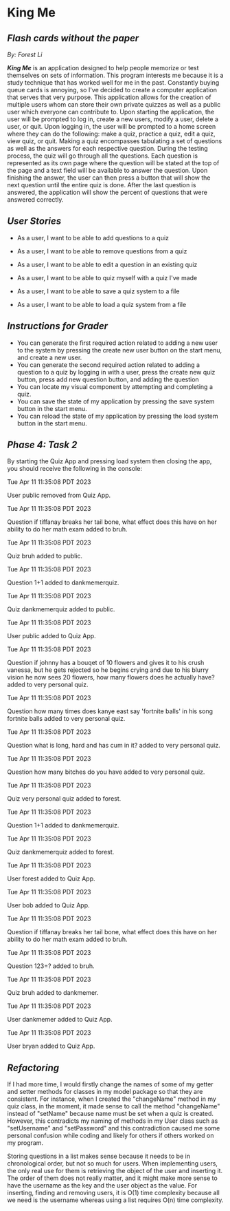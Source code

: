 # **King Me**
## *Flash cards without the paper*
*By: Forest Li*

_**King Me**_ is an application designed to help people memorize or test themselves on sets of information. This program
interests me because it is a study technique that has worked well for me in the past. Constantly buying queue cards is
annoying, so I've decided to create a computer application that serves that very purpose. This application allows for
the creation of multiple users whom can store their own private quizzes as well as a public user which everyone can
contribute to. Upon starting the application, the user will be prompted to log in, create a new users, modify a user,
delete a user, or quit. Upon logging in, the user will be prompted to a home screen where they can do the following:
make a quiz, practice a quiz, edit a quiz, view quiz, or quit. Making a quiz encompasses tabulating a set of questions 
as well as the answers for each respective question. During the testing process, the quiz will go through all the 
questions. Each question is represented as its own page where the question will be stated at the top of the page and a 
text field will be available to answer the question. Upon finishing the answer, the user can then press a button that 
will show the next question until the entire quiz is done. After the last question is answered, the application will 
show the percent of questions that were answered correctly.

## *User Stories*
- As a user, I want to be able to add questions to a quiz
- As a user, I want to be able to remove questions from a quiz
- As a user, I want to be able to edit a question in an existing quiz
- As a user, I want to be able to quiz myself with a quiz I've made

- As a user, I want to be able to save a quiz system to a file
- As a user, I want to be able to load a quiz system from a file

## *Instructions for Grader*

- You can generate the first required action related to adding a new user to the system by pressing the create new user 
button on the start menu, and create a new user.
- You can generate the second required action related to adding a question to a quiz by logging in with a user, press
the create new quiz button, press add new question button, and adding the question 
- You can locate my visual component by attempting and completing a quiz.
- You can save the state of my application by pressing the save system button in the start menu.
- You can reload the state of my application by pressing the load system button in the start menu.

## *Phase 4: Task 2*
By starting the Quiz App and pressing load system then closing the app, you should receive the following in the console:

Tue Apr 11 11:35:08 PDT 2023

User public removed from Quiz App.

Tue Apr 11 11:35:08 PDT 2023

Question if tiffanay breaks her tail bone, what effect does this have on her ability to do her math exam added to bruh.

Tue Apr 11 11:35:08 PDT 2023

Quiz bruh added to public.

Tue Apr 11 11:35:08 PDT 2023

Question 1+1 added to dankmemerquiz.

Tue Apr 11 11:35:08 PDT 2023

Quiz dankmemerquiz added to public.

Tue Apr 11 11:35:08 PDT 2023

User public added to Quiz App.

Tue Apr 11 11:35:08 PDT 2023

Question if johnny has a bouqet of 10 flowers and gives it to his crush vanessa, but he gets rejected so he begins 
crying and due to his blurry vision he now sees 20 flowers, how many flowers does he actually have? added to very 
personal quiz.

Tue Apr 11 11:35:08 PDT 2023

Question how many times does kanye east say 'fortnite balls' in his song fortnite balls added to very personal quiz.

Tue Apr 11 11:35:08 PDT 2023

Question what is long, hard and has cum in it? added to very personal quiz.

Tue Apr 11 11:35:08 PDT 2023

Question how many bitches do you have added to very personal quiz.

Tue Apr 11 11:35:08 PDT 2023

Quiz very personal quiz added to forest.

Tue Apr 11 11:35:08 PDT 2023

Question 1+1 added to dankmemerquiz.

Tue Apr 11 11:35:08 PDT 2023

Quiz dankmemerquiz added to forest.

Tue Apr 11 11:35:08 PDT 2023

User forest added to Quiz App.

Tue Apr 11 11:35:08 PDT 2023

User bob added to Quiz App.

Tue Apr 11 11:35:08 PDT 2023

Question if tiffanay breaks her tail bone, what effect does this have on her ability to do her math exam added to bruh.

Tue Apr 11 11:35:08 PDT 2023

Question 123=? added to bruh.

Tue Apr 11 11:35:08 PDT 2023

Quiz bruh added to dankmemer.

Tue Apr 11 11:35:08 PDT 2023

User dankmemer added to Quiz App.

Tue Apr 11 11:35:08 PDT 2023

User bryan added to Quiz App.

## *Refactoring*
If I had more time, I would firstly change the names of some of my getter and setter methods for classes in my model 
package so that they are consistent. For instance, when I created the "changeName" method in my quiz class, in the 
moment, it made sense to call the method "changeName" instead of "setName" because name must be set when a quiz is 
created. However, this contradicts my naming of methods in my User class such as "setUsername" and "setPassword" and 
this contradiction caused me some personal confusion while coding and likely for others if others worked on my program.

Storing questions in a list makes sense because it needs to be in chronological order, but not so much for users. When 
implementing users, the only real use for them is retrieving the object of the user and inserting it. The order of them
does not really matter, and it might make more sense to have the username as the key and the user object as the value. 
For inserting, finding and removing users, it is O(1) time complexity because all we need is the username whereas using
a list requires O(n) time complexity.